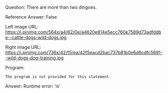 Question: There are more than two dingoes.

Reference Answer: False

Left image URL: https://i.pinimg.com/564x/a4/62/0e/a4620e814e5ecc760e7589d73adfddbe--cattle-dogs-wild-dogs.jpg

Right image URL: https://i.pinimg.com/736x/42/f5/ea/42f5eacd2bac737b81b0e6d6cdfc5691--wild-dogs-dog-training.jpg

Program:

```
The program is not provided for this statement.
```
Answer: Runtime error: 'is'

